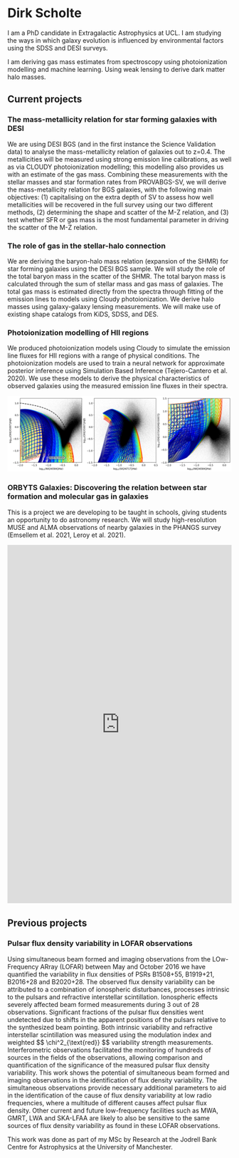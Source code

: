 # Dirk Scholte

I am a PhD candidate in Extragalactic Astrophysics at UCL. I am studying the ways in which galaxy evolution is influenced by environmental factors using the SDSS and DESI surveys.

I am deriving gas mass estimates from spectroscopy using photoionization modelling and machine learning. Using weak lensing to derive dark matter halo masses.

## Current projects

### The mass-metallicity relation for star forming galaxies with DESI
We are using DESI BGS (and in the first instance the Science Validation data) to analyse the mass-metallicity relation of galaxies out to z=0.4. The metallicities will be measured using strong emission line calibrations, as well as via CLOUDY photoionization modelling; this modelling also provides us with an estimate of the gas mass. Combining these measurements with the stellar masses and star formation rates from PROVABGS-SV, we will derive the mass-metallicity relation for BGS galaxies, with the following main objectives: (1) capitalising on the extra depth of SV to assess how well metallicities will be recovered in the full survey using our two different methods, (2) determining the shape and scatter of the M-Z relation, and (3) test whether SFR or gas mass is the most fundamental parameter in driving the scatter of the M-Z relation.

### The role of gas in the stellar-halo connection
We are deriving the baryon-halo mass relation (expansion of the SHMR) for star forming galaxies using the DESI BGS sample. We will study the role of the total baryon mass in the scatter of the SHMR. The total baryon mass is calculated through the sum of stellar mass and gas mass of galaxies. The total gas mass is estimated directly from the spectra through fitting of the emission lines to models using Cloudy photoionization. We derive halo masses using galaxy-galaxy lensing measurements. We will make use of existing shape catalogs from KiDS, SDSS, and DES.

### Photoionization modelling of HII regions
We produced photoionization models using Cloudy to simulate the emission line fluxes for HII regions with a range of physical conditions. The photoionization models are used to train a neural network for approximate posterior inference using Simulation Based Inference (Tejero-Cantero et al. 2020). We use these models to derive the physical characteristics of observed galaxies using the measured emission line fluxes in their spectra.

![photoionization](photoionization_model_BPT.png)

### ORBYTS Galaxies: Discovering the relation between star formation and molecular gas in galaxies
This is a project we are developing to be taught in schools, giving students an opportunity to do astronomy research. We will study high-resolution MUSE and ALMA observations of nearby galaxies in the PHANGS survey (Emsellem et al. 2021, Leroy et al. 2021). 

<iframe frameborder="0" class="juxtapose" width="100%" height="805" src="https://cdn.knightlab.com/libs/juxtapose/latest/embed/index.html?uid=c3ece34a-7581-11ec-abb7-b9a7ff2ee17c"></iframe>

## Previous projects

### Pulsar flux density variability in LOFAR observations
Using simultaneous beam formed and imaging observations from the LOw-Frequency ARray (LOFAR) between May and October 2016 we have quantified the variability in flux densities of PSRs B1508+55, B1919+21, B2016+28 and B2020+28. The observed flux density variability can be attributed to a combination of ionospheric disturbances, processes intrinsic to the pulsars and refractive interstellar scintillation. Ionospheric effects severely affected beam formed measurements during 3 out of 28 observations. Significant fractions of the pulsar flux densities went undetected due to shifts in the apparent positions of the pulsars relative to the synthesized beam pointing. Both intrinsic variability and refractive interstellar scintillation was measured using the modulation index and weighted 
\$$ \chi^2_{\text{red}} $$ variability strength measurements. Interferometric observations facilitated the monitoring of hundreds of sources in the fields of the observations, allowing comparison and quantification of the significance of the measured pulsar flux density variability. This work shows the potential of simultaneous beam formed and imaging observations in the identification of flux density variability. The simultaneous observations provide necessary additional parameters to aid in the identification of the cause of flux density variability at low radio frequencies, where a multitude of different causes affect pulsar flux density. Other current and future low-frequency facilities such as  MWA, GMRT, LWA and SKA-LFAA are likely to also be sensitive to the same sources of flux density variability as found in these LOFAR observations.

This work was done as part of my MSc by Research at the Jodrell Bank Centre for Astrophysics at the University of Manchester.
